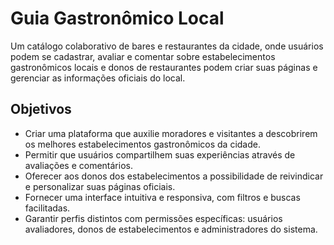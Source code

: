 # Guia Gastronômico Local

Um catálogo colaborativo de bares e restaurantes da cidade, onde usuários podem se cadastrar, avaliar e comentar sobre estabelecimentos gastronômicos locais e donos de restaurantes podem criar suas páginas e gerenciar as informações oficiais do local.

## Objetivos

- Criar uma plataforma que auxilie moradores e visitantes a descobrirem os melhores estabelecimentos gastronômicos da cidade.
- Permitir que usuários compartilhem suas experiências através de avaliações e comentários.
- Oferecer aos donos dos estabelecimentos a possibilidade de reivindicar e personalizar suas páginas oficiais.
- Fornecer uma interface intuitiva e responsiva, com filtros e buscas facilitadas.
- Garantir perfis distintos com permissões específicas: usuários avaliadores, donos de estabelecimentos e administradores do sistema.
